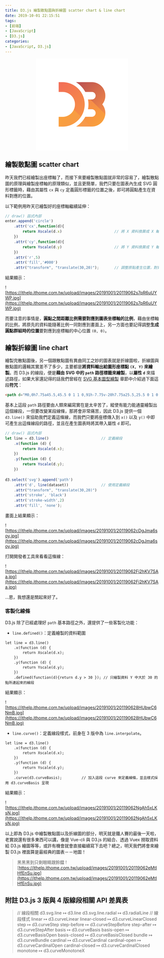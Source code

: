 ```yaml
---
title: D3.js 繪製散點圖與折線圖 scatter chart & line chart
date: 2019-10-01 22:15:51
tags:
- [前端]
- [JavaScript]
- [D3.js]
categories: 
- [JavaScript, D3.js]
---
```


<div style="display:flex;justify-content:center;">
  <img style="object-fit:cover;" src='/images/d3js/d3.png' width='300px' height='300px' />
</div>

## 繪製散點圖 scatter chart

昨天我們已經繪製出座標軸了，而接下來要繪製散點圖就非常的容易了，繪製散點圖的原理與繪製座標軸的原理類似，並且更簡單，我們只要在圖表內生成 SVG 圓形標籤時，藉由其屬性 `cx` 與 `cy` 定義圓形標籤的位置之後，即可將圓點產生在資料對應的位置。

以下範例用昨天已繪製好的座標軸繼續延伸：

<!--more-->

```javascript
// draw() 函式內部
enter.append('circle')
    .attr('cx',function(d){
        return Xscale(d.x)                        // 將 X 資料換算成 X 軸的比例
    })
    .attr('cy',function(d){
        return Yscale(d.y)                        // 將 Y 資料換算成 Y 軸的比例
    })
    .attr('r',5)
    .attr('fill','#000')
    .attr("transform", "translate(30,20)");       // 調整原點產生位置，對齊座標軸中心
```

結果顯示：

![https://ithelp.ithome.com.tw/upload/images/20191001/20119062s7pR6uUYWP.jpg](https://ithelp.ithome.com.tw/upload/images/20191001/20119062s7pR6uUYWP.jpg)

而要注意的事情是，**圓點之間距離比例需要對應到圖表坐標軸的比例**，藉由坐標軸的比例，將原先的資料能隨著比例一同對應到畫面上，另一方面也要記得調整**生成圓點群組時的位置**要對應到座標軸的中心位置 `(0, 0)`。

## 繪製折線圖 line chart

繪製完散點圖後，另一個跟散點圖有異曲同工之妙的圖表就是折線圖啦，折線圖與散點圖的邏輯其實差不了多少，主要都是**將資料輸出給圖形座標點 `(X, Y)` 來繪製**。而 D3.js 的線段，便是**藉由 SVG 中的 `path` 路徑標籤來繪製**，以**屬性 `d`** 來描述路徑，如果大家還記得的話我們曾經在 [SVG 基本圖型繪製](https://ithelp.ithome.com.tw/articles/10219120) 章節中介紹過下面這段**符咒**：
```html
<path d="M0,0h7.75a45.5,45.5 0 1 1 0,91h-7.75v-20h7.75a25.5,25.5 0 1 0 0,-51h-7.75zm36.2510,0h32a27.75,27.75 0 0 1 21.331,45.5a27.75,27.75 0 0 1 -21.331,45.5h-32a53.6895,53.6895 0 0 0 18.7464,-20h13.2526a7.75,7.75 0 1 0 0,-15.5h-7.75a53.6895,53.6895 0 0 0 0,-20h7.75a7.75,7.75 0 1 0 0,-15.5h-13.2526a53.6895,53.6895 0 0 0 -18.7464,-20z"></path>
```

基本上這段 `path` 路徑要由人類來編寫實在是太辛苦了，縱使有能力能通靈繪製出這個線段，一但要改變某段線條，那將會非常痛苦，因此 D3.js 提供一個 `d3.line()` 來協助我們定義這條線，而我們只要將座標傳入到 `x()` 以及 `y()` 中即可產生出這條線段的路徑，並且在產生圖表時將其帶入屬性 `d` 即可。

```javascript
// draw() 函式內部
let line = d3.line()                        // 定義線段
    .x(function (d) {
        return Xscale(d.x);
    })
    .y(function (d) {
        return Yscale(d.y);
    })

d3.select('svg').append('path')
    .attr('d', line(dataset))               // 使用定義線段
    .attr("transform", "translate(30,20)")
    .attr('stroke', 'black')
    .attr('stroke-width',2)
    .attr('fill', 'none');
```

畫面上結果顯示：

![https://ithelp.ithome.com.tw/upload/images/20191001/20119062cDgJma6soy.jpg](https://ithelp.ithome.com.tw/upload/images/20191001/20119062cDgJma6soy.jpg)

打開開發者工具來看看這條線：

![https://ithelp.ithome.com.tw/upload/images/20191001/20119062Fj2hKV7SAa.jpg](https://ithelp.ithome.com.tw/upload/images/20191001/20119062Fj2hKV7SAa.jpg)

...恩，我想還是關起來好了。

### 客製化線條
D3.js 除了已經處理好 `path` 基本路徑之外，還提供了一些客製化功能：

- `line.defined()`：定義繪製的資料範圍
```
let line = d3.line()
    .x(function (d) {
        return Xscale(d.x);
    })
    .y(function (d) {
        return Yscale(d.y);
    })
    .defined(function(d){return d.y > 30 }); // 只繪製資料 Y 中大於 30 的點所連起來的線段
```

結果顯示：

![https://ithelp.ithome.com.tw/upload/images/20191001/201190628HUbwC6NmB.jpg](https://ithelp.ithome.com.tw/upload/images/20191001/201190628HUbwC6NmB.jpg)

- `line.curve()`：定義線段樣式，前身在 3 版中為 `line.interpolate`。

```
let line = d3.line()
    .x(function (d) {
        return Xscale(d.x);
    })
    .y(function (d) {
        return Yscale(d.y);
    })
    .curve(d3.curveBasis);         // 加入這段 curve 來定義線條，並且樣式採用 d3.curveBasis 呈現
```

結果顯示：

![https://ithelp.ithome.com.tw/upload/images/20191001/20119062NgAh5xLKsN.jpg](https://ithelp.ithome.com.tw/upload/images/20191001/20119062NgAh5xLKsN.jpg)

以上即為 D3.js 中繪製散點圖以及折線圖的部分，明天就是鐵人賽的最後一天啦，老實說還有很多東西可以講，像是 Vue-cli 與 D3.js 的結合、透過 Vuex 撈取資料給 D3.js 繪圖等等，或許有機會就會直接繼續寫下去吧？總之，明天我們將會來繪製 D3.js 裡面算是最經典的圖表－－地圖！

> 黑黑黑到只剩眼睛跟鈴鐺
> ![https://ithelp.ithome.com.tw/upload/images/20191001/20119062eMtIHfEnSu.jpg](https://ithelp.ithome.com.tw/upload/images/20191001/20119062eMtIHfEnSu.jpg)


## 附註 D3.js 3 版與 4 版線段相關 API 差異表

> // 線段相關
> d3.svg.line ↦ d3.line
> d3.svg.line.radial ↦ d3.radialLine
> // 線段樣式
> linear ↦ d3.curveLinear
> linear-closed ↦ d3.curveLinearClosed
> step ↦ d3.curveStep
> step-before ↦ d3.curveStepBefore
> step-after ↦ d3.curveStepAfter
> basis ↦ d3.curveBasis
> basis-open ↦ d3.curveBasisOpen
> basis-closed ↦ d3.curveBasisClosed
> bundle ↦ d3.curveBundle
> cardinal ↦ d3.curveCardinal
> cardinal-open ↦ d3.curveCardinalOpen
> cardinal-closed ↦ d3.curveCardinalClosed
> monotone ↦ d3.curveMonotoneX
